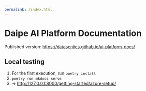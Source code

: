 ```yaml
---
permalink: /index.html
---
```


# Daipe AI Platform Documentation

Published version: https://datasentics.github.io/ai-platform-docs/


## Local testing 

1. For the first execution, run `poetry install` 
2. `poetry run mkdocs serve`
3. -> http://127.0.0.1:8000/getting-started/azure-setup/
